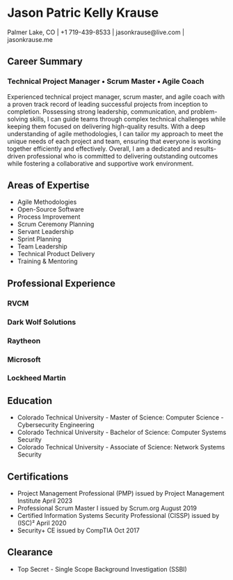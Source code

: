 # Jason Patric Kelly Krause

Palmer Lake, CO \| +1 719-439-8533 \| jasonkrause\@live.com \| jasonkrause.me

## Career Summary

### Technical Project Manager • Scrum Master • Agile Coach

Experienced technical project manager, scrum master, and agile coach with a proven track record of leading successful projects from inception to completion. Possessing strong leadership, communication, and problem-solving skills, I can guide teams through complex technical challenges while keeping them focused on delivering high-quality results. With a deep understanding of agile methodologies, I can tailor my approach to meet the unique needs of each project and team, ensuring that everyone is working together efficiently and effectively. Overall, I am a dedicated and results-driven professional who is committed to delivering outstanding outcomes while fostering a collaborative and supportive work environment.

## Areas of Expertise

- Agile Methodologies
- Open-Source Software
- Process Improvement
- Scrum Ceremony Planning
- Servant Leadership
- Sprint Planning
- Team Leadership
- Technical Product Delivery
- Training & Mentoring

## Professional Experience

### RVCM

### Dark Wolf Solutions

### Raytheon

### Microsoft

### Lockheed Martin

## Education

- Colorado Technical University - Master of Science: Computer Science - Cybersecurity Engineering
- Colorado Technical University - Bachelor of Science: Computer Systems Security
- Colorado Technical University - Associate of Science: Network Systems Security

## Certifications

- Project Management Professional (PMP) issued by Project Management Institute April 2023
- Professional Scrum Master I issued by Scrum.org August 2019
- Certified Information Systems Security Professional (CISSP) issued by (ISC)² April 2020
- Security+ CE issued by CompTIA Oct 2017

## Clearance

- Top Secret - Single Scope Background Investigation (SSBI)
